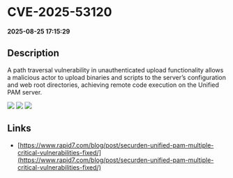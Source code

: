# CVE-2025-53120

**2025-08-25 17:15:29**

## Description
A path traversal vulnerability in unauthenticated upload functionality allows a malicious actor to upload binaries and scripts to the server’s configuration and web root directories, achieving remote code execution on the Unified PAM server.

![](https://img.shields.io/static/v1?label=Score&message=9.4&color=red)
![](https://img.shields.io/static/v1?label=Severity&message=CRITICAL&color=red)
![](https://img.shields.io/static/v1?label=CWE&message=Traversal&color=green)

## Links
- [https://www.rapid7.com/blog/post/securden-unified-pam-multiple-critical-vulnerabilities-fixed/](https://www.rapid7.com/blog/post/securden-unified-pam-multiple-critical-vulnerabilities-fixed/)

